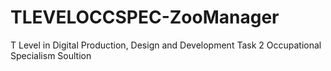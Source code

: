 # TLEVELOCCSPEC-ZooManager
T Level in Digital Production, Design and Development Task 2 Occupational Specialism Soultion
